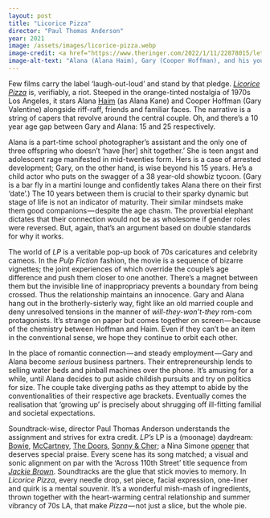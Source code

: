 ```yaml
---
layout: post
title: "Licorice Pizza"
director: "Paul Thomas Anderson"
year: 2021
image: /assets/images/licorice-pizza.webp
image-credit: <a href="https://www.theringer.com/2022/1/11/22878015/lets-talk-licorice-pizza">Universal</a>
image-alt-text: "Alana (Alana Haim), Gary (Cooper Hoffman), and his younger brother are sat in a convertable car. The two boys look ahead and Alana, who is driving, stares to the camera breaking the fourth wall"
---
```


Few films carry the label ‘laugh-out-loud’ and stand by that pledge. _[Licorice Pizza](https://en.wikipedia.org/wiki/Licorice_Pizza_%28store%29#:~:text=Licorice%20Pizza%20was%20a%20Los,the%20shape%20of%20a%20pizza.)_ is, verifiably, a riot. Steeped in the orange-tinted nostalgia of 1970s Los Angeles, it stars Alana [Haim](https://www.youtube.com/watch?v=ZjuA_o6Jzyo&ab_channel=HaimVEVO) (as Alana Kane) and Cooper Hoffman (Gary Valentine) alongside riff-raff, friends and familiar faces. The narrative is a string of capers that revolve around the central couple. Oh, and there’s a 10 year age gap between Gary and Alana: 15 and 25 respectively.

Alana is a part-time school photographer’s assistant and the only one of three offspring who doesn’t ‘have [her] shit together.’ She is teen angst and adolescent rage manifested in mid-twenties form. Hers is a case of arrested development; Gary, on the other hand, is wise beyond his 15 years. He’s a child actor who puts on the swagger of a 38 year-old showbiz tycoon. (Gary is a bar fly in a martini lounge and confidently takes Alana there on their first ‘date’.) The 10 years between them is crucial to their sparky dynamic but stage of life is not an indicator of maturity. Their similar mindsets make them good companions — despite the age chasm. The proverbial elephant dictates that their connection would not be as wholesome if gender roles were reversed. But, again, that’s an argument based on double standards for why it works.

The world of _LP_ is a veritable pop-up book of 70s caricatures and celebrity cameos. In the _Pulp Fiction_ fashion, the movie is a sequence of bizarre vignettes; the joint experiences of which override the couple’s age difference and push them closer to one another. There’s a magnet between them but the invisible line of inappropriacy prevents a boundary from being crossed. Thus the relationship maintains an innocence. Gary and Alana hang out in the brotherly-sisterly way, fight like an old married couple and deny unresolved tensions in the manner of _will-they-won’t-they_ rom-com protagonists. It’s strange on paper but comes together on screen — because of the chemistry between Hoffman and Haim. Even if they can’t be an item in the conventional sense, we hope they continue to orbit each other.

In the place of romantic connection — and steady employment — Gary and Alana become _serious_ business partners. Their entrepreneurship lends to selling water beds and pinball machines over the phone. It’s amusing for a while, until Alana decides to put aside childish pursuits and try on politics for size. The couple take diverging paths as they attempt to abide by the conventionalities of their respective age brackets. Eventually comes the realisation that ‘growing up’ is precisely about shrugging off ill-fitting familial and societal expectations.

Soundtrack-wise, director Paul Thomas Anderson understands the assignment and strives for extra credit. _LP’s_ LP is a (moonage) daydream: [Bowie](https://www.youtube.com/watch?v=4ZKqbPZ6tug&ab_channel=DavidBowie-Topic), [McCartney](https://www.youtube.com/watch?v=dxHgEu_o0lo&ab_channel=PaulMcCartney-Topic), [The Doors](https://www.youtube.com/watch?v=6lnoM25D-js&ab_channel=TheDoors-Topic), [Sonny & Cher](https://www.youtube.com/watch?v=IBtTyfPcuog&ab_channel=Sonny%26Cher-Topic); a Nina Simone [opener](https://www.youtube.com/watch?v=-1eoGz0v1oA&ab_channel=NinaSimone-Topic) that deserves special praise. Every scene has its song matched; a visual and sonic alignment on par with the ‘Across 110th Street’ title sequence from [_Jackie Brown_](https://www.youtube.com/watch?v=9gs1_ndm3r4&ab_channel=DouglasGarner). Soundtracks are the glue that stick movies to memory. In _Licorice Pizza_, every needle drop, set piece, facial expression, one-liner and quirk is a mental souvenir. It’s a wonderful mish-mash of ingredients, thrown together with the heart-warming central relationship and summer vibrancy of 70s LA, that make _Pizza_ — not just a slice, but the whole pie.
